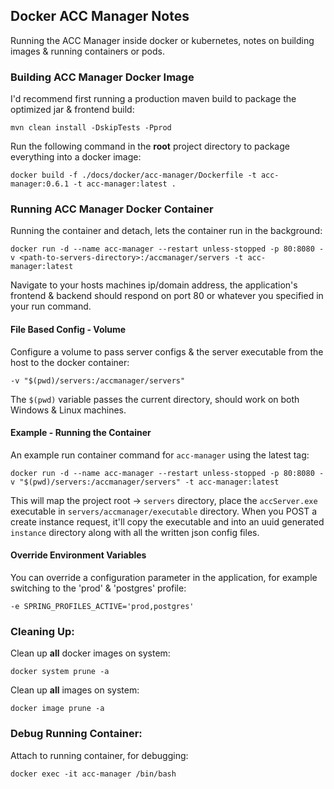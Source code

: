 ## Docker ACC Manager Notes
Running the ACC Manager inside docker or kubernetes, notes on building images & running containers or pods.

### Building ACC Manager Docker Image
I'd recommend first running a production maven build to package the optimized jar & frontend build:
```
mvn clean install -DskipTests -Pprod
```
Run the following command in the __root__ project directory to package everything into a docker image:
```
docker build -f ./docs/docker/acc-manager/Dockerfile -t acc-manager:0.6.1 -t acc-manager:latest .
```

### Running ACC Manager Docker Container
Running the container and detach, lets the container run in the background:
```
docker run -d --name acc-manager --restart unless-stopped -p 80:8080 -v <path-to-servers-directory>:/accmanager/servers -t acc-manager:latest
```
Navigate to your hosts machines ip/domain address, the application's frontend & backend should respond on port 80 or whatever you specified
in your run command.

#### File Based Config - Volume
Configure a volume to pass server configs & the server executable from the host to the docker container:
```
-v "$(pwd)/servers:/accmanager/servers"
```
The `$(pwd)` variable passes the current directory, should work on both Windows & Linux machines.

#### Example - Running the Container
An example run container command for `acc-manager` using the latest tag:
```
docker run -d --name acc-manager --restart unless-stopped -p 80:8080 -v "$(pwd)/servers:/accmanager/servers" -t acc-manager:latest
```
This will map the project root -> `servers` directory, place the `accServer.exe` executable in `servers/accmanager/executable` directory. When you
POST a create instance request, it'll copy the executable and into an uuid generated `instance` directory along with all the written json config files.

#### Override Environment Variables
You can override a configuration parameter in the application, for example switching to the 'prod' & 'postgres' profile:
```
-e SPRING_PROFILES_ACTIVE='prod,postgres'
```

### Cleaning Up:
Clean up **all** docker images on system:
```
docker system prune -a
```

Clean up **all** images on system:
```
docker image prune -a
```

### Debug Running Container:
Attach to running container, for debugging:
```
docker exec -it acc-manager /bin/bash
```